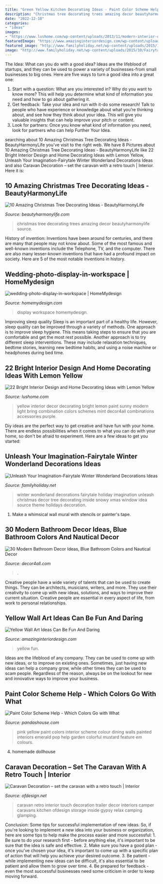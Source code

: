 ```yaml
---
title: "Green Yellow Kitchen Decorating Ideas - Paint Color Scheme Help"
description: "Christmas tree decorating trees amazing decor beautyharmonylife source"
date: "2022-12-18"
categories:
- "ideas"
images:
- "https://www.lushome.com/wp-content/uploads/2013/11/modern-interior-decorating-color-schemes-yellow-color-20.jpg"
featuredImage: "https://www.amazinginteriordesign.com/wp-content/uploads/2013/12/yy.jpg"
featured_image: "http://www.familyholiday.net/wp-content/uploads/2015/10/Fairytale-Winter-Wonderland-Decorations-Ideas-14.jpg"
image: "http://www.familyholiday.net/wp-content/uploads/2015/10/Fairytale-Winter-Wonderland-Decorations-Ideas-14.jpg"
---
```



The Idea: What can you do with a good idea?
Ideas are the lifeblood of startups, and they can be used to power a variety of businesses-from small businesses to big ones. Here are five ways to turn a good idea into a great one:
1. Start with a question: What are you interested in? Why do you want to know more? This will help you determine what kind of information you need and how to go about gathering it.
2. Get feedback: Take your idea and run with it-do some research! Talk to people who have experience or knowledge about what you’re thinking about, and see how they think about your idea. This will give you valuable insights that can help improve your pitch or content.
3. Look for partners: Once you know what kind of information you need, look for partners who can help Further Your Idea.

	

		
searching about 10 Amazing Christmas Tree Decorating Ideas - BeautyHarmonyLife you've visit to the right web. We have 8 Pictures about 10 Amazing Christmas Tree Decorating Ideas - BeautyHarmonyLife like 22 Bright Interior Design and Home Decorating Ideas with Lemon Yellow, Unleash Your Imagination-Fairytale Winter Wonderland Decorations Ideas and also Caravan Decoration – set the caravan with a retro touch | Interior. Here it is:
		
    
## 10 Amazing Christmas Tree Decorating Ideas - BeautyHarmonyLife

<img loading=lazy src="https://beautyharmonylife.com/wp-content/uploads/2013/11/Beautiful-Christmas-Trees-Decor-682x1024.jpg" onerror="this.onerror=null;this.src='https://tse3.mm.bing.net/th?id=OIP.MuvSkv6kU9gDAeGzs2q9LgHaLH&amp;pid=15.1';" alt="10 Amazing Christmas Tree Decorating Ideas - BeautyHarmonyLife">

_Source: beautyharmonylife.com_

>christmas tree decorating trees amazing decor beautyharmonylife source. 

	

History of invention:
Inventions have been around for centuries, and there are many that people may not know about. Some of the most famous and well-known inventions include the Telephone, TV, and the computer. There are also many lesser-known inventions that have had a profound impact on society. Here are 5 of the most notable inventions in history.

    
## Wedding-photo-display-in-workspace | HomeMydesign

<img loading=lazy src="https://homemydesign.com/wp-content/uploads/2016/03/wedding-photo-display-in-workspace.jpg" onerror="this.onerror=null;this.src='https://tse4.mm.bing.net/th?id=OIP.eYLPzxb1YuZaTGfYdThGsgHaLm&amp;pid=15.1';" alt="wedding-photo-display-in-workspace | HomeMydesign">

_Source: homemydesign.com_

>display workspace homemydesign. 

	

Improving sleep quality
Sleep is an important part of a healthy life. However, sleep quality can be improved through a variety of methods. One approach is to improve sleep hygiene. This means taking steps to ensure that you are comfortable and get the most rest possible. Another approach is to try different sleep interventions. These may include relaxation techniques, bedtime stories, learning new bedtime habits, and using a noise machine or headphones during bed time.

    
## 22 Bright Interior Design And Home Decorating Ideas With Lemon Yellow

<img loading=lazy src="https://www.lushome.com/wp-content/uploads/2013/11/modern-interior-decorating-color-schemes-yellow-color-20.jpg" onerror="this.onerror=null;this.src='https://tse3.mm.bing.net/th?id=OIP.IH_gVPSIeM3sJ9NDCNVnOgHaEI&amp;pid=15.1';" alt="22 Bright Interior Design and Home Decorating Ideas with Lemon Yellow">

_Source: lushome.com_

>yellow interior decor decorating bright lemon paint sunny modern light bring combination colors schemes mint decor4all combinations accessories purple. 

	

Diy ideas are the perfect way to get creative and have fun with your home. There are endless possibilities when it comes to what you can do with your home, so don't be afraid to experiment. Here are a few ideas to get you started:

    
## Unleash Your Imagination-Fairytale Winter Wonderland Decorations Ideas

<img loading=lazy src="http://www.familyholiday.net/wp-content/uploads/2015/10/Fairytale-Winter-Wonderland-Decorations-Ideas-14.jpg" onerror="this.onerror=null;this.src='https://tse1.mm.bing.net/th?id=OIP.vjJv-lc4_i66heYm4yQU8AHaLC&amp;pid=15.1';" alt="Unleash Your Imagination-Fairytale Winter Wonderland Decorations Ideas">

_Source: familyholiday.net_

>winter wonderland decorations fairytale holiday imagination unleash christmas decor tree decorating inside snowy xmas window idea source theme holidays decoration. 

	

1. Make a whimsical wall mural with stencils or painter's tape.

    
## 30 Modern Bathroom Decor Ideas, Blue Bathroom Colors And Nautical Decor

<img loading=lazy src="https://decor4all.com/wp-content/uploads/2013/06/modern-bathroom-decor-ideas-nautical-theme-11.jpg" onerror="this.onerror=null;this.src='https://tse4.mm.bing.net/th?id=OIP.j9l5WGNi4PB1scc9g4lWKQHaJ3&amp;pid=15.1';" alt="30 Modern Bathroom Decor Ideas, Blue Bathroom Colors and Nautical Decor">

_Source: decor4all.com_

>. 

	

Creative people have a wide variety of talents that can be used to create things. They can be architects, musicians, writers, and more. They use their creativity to come up with new ideas, solutions, and ways to improve their current situation. Creative people are essential in every aspect of life, from work to personal relationships.

    
## Yellow Wall Art Ideas Can Be Fun And Daring

<img loading=lazy src="https://www.amazinginteriordesign.com/wp-content/uploads/2013/12/yy.jpg" onerror="this.onerror=null;this.src='https://tse4.mm.bing.net/th?id=OIP.w3YrcQEohmxmaLtlapRLNgHaFy&amp;pid=15.1';" alt="Yellow Wall Art Ideas Can Be Fun And Daring">

_Source: amazinginteriordesign.com_

>yellow fun. 

	

Ideas are the lifeblood of any company. They can be used to come up with new ideas, or to improve on existing ones. Sometimes, just having new ideas can help a company grow, while other times they can be used to scam people. Regardless of the reason, always be on the lookout for new and innovative ways to improve your business.

    
## Paint Color Scheme Help - Which Colors Go With What

<img loading=lazy src="http://www.pandashouse.com/wp-content/uploads/2016/10/yellow-interior-with-pink-and-green.jpg?x27522" onerror="this.onerror=null;this.src='https://tse3.mm.bing.net/th?id=OIP.hc1txevQYyY7fXIhozLkuAHaLH&amp;pid=15.1';" alt="Paint Color Scheme Help - Which Colors Go with What">

_Source: pandashouse.com_

>pink yellow paint colors interior scheme colour dining walls painted interiors emerald pop help garden colorful mustard feature em colours. 

	

4. homemade dollhouse

    
## Caravan Decoration – Set The Caravan With A Retro Touch | Interior

<img loading=lazy src="http://www.ofdesign.net/wp-content/uploads/files/3/6/3/caravan-decoration-set-the-caravan-with-a-retro-touch-11-363.jpg" onerror="this.onerror=null;this.src='https://tse2.mm.bing.net/th?id=OIP.8NrWcfn0Ahd6IQXALt3_IQHaJ5&amp;pid=15.1';" alt="Caravan Decoration – set the caravan with a retro touch | Interior">

_Source: ofdesign.net_

>caravan retro interior touch decoration trailer decor interiors camper caravans kitchen ofdesign storage inside gypsy relax camping glamping. 

	

Conclusion: Some tips for successful implementation of new ideas.
So, if you're looking to implement a new idea into your business or organization, here are some tips to help make the process easier and more successful: 1. Be sure to do your research first - before anything else, it's important to be sure that the idea is safe and effective. 2. Make sure you have a good plan - once you've chosen your idea, it's important to come up with a specific plan of action that will help you achieve your desired outcome. 3. Be patient - while implementing new ideas can be difficult, it's also essential to be patient and allow them to grow over time. 4. Be prepared for feedback - even the most successful businesses need some criticism in order to keep moving forward. 
